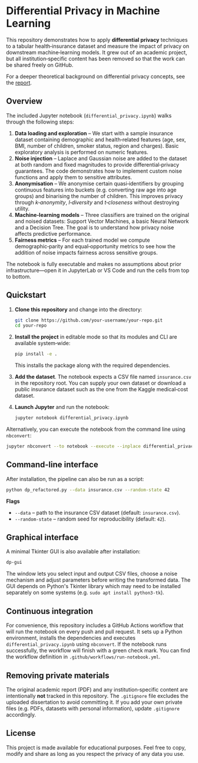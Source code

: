 # Differential Privacy in Machine Learning

This repository demonstrates how to apply **differential privacy** techniques to a tabular health‑insurance dataset and measure the impact of privacy on downstream machine‑learning models.  It grew out of an academic project, but all institution‑specific content has been removed so that the work can be shared freely on GitHub.

For a deeper theoretical background on differential privacy concepts, see the [report](report.md).

## Overview

The included Jupyter notebook (`differential_privacy.ipynb`) walks through the following steps:

1. **Data loading and exploration** –  We start with a sample insurance dataset containing demographic and health‑related features (age, sex, BMI, number of children, smoker status, region and charges).  Basic exploratory analysis is performed on numeric features.
2. **Noise injection** –  Laplace and Gaussian noise are added to the dataset at both random and fixed magnitudes to provide differential‑privacy guarantees.  The code demonstrates how to implement custom noise functions and apply them to sensitive attributes.
3. **Anonymisation** –  We anonymise certain quasi‑identifiers by grouping continuous features into buckets (e.g. converting raw age into age groups) and binarising the number of children.  This improves privacy through *k‑anonymity*, *l‑diversity* and *t‑closeness* without destroying utility.
4. **Machine‑learning models** –  Three classifiers are trained on the original and noised datasets: Support Vector Machines, a basic Neural Network and a Decision Tree.  The goal is to understand how privacy noise affects predictive performance.
5. **Fairness metrics** –  For each trained model we compute demographic‑parity and equal‑opportunity metrics to see how the addition of noise impacts fairness across sensitive groups.

The notebook is fully executable and makes no assumptions about prior infrastructure—open it in JupyterLab or VS Code and run the cells from top to bottom.

## Quickstart

1. **Clone this repository** and change into the directory:

   ```bash
   git clone https://github.com/your‑username/your‑repo.git
   cd your‑repo
   ```

2. **Install the project** in editable mode so that its modules and CLI are available system‑wide:

   ```bash
   pip install -e .
   ```

   This installs the package along with the required dependencies.

3. **Add the dataset**.  The notebook expects a CSV file named `insurance.csv` in the repository root.  You can supply your own dataset or download a public insurance dataset such as the one from the Kaggle medical‑cost dataset.

4. **Launch Jupyter** and run the notebook:

   ```bash
   jupyter notebook differential_privacy.ipynb
   ```

Alternatively, you can execute the notebook from the command line using `nbconvert`:

```bash
jupyter nbconvert --to notebook --execute --inplace differential_privacy.ipynb
```

## Command-line interface

After installation, the pipeline can also be run as a script:

```bash
python dp_refactored.py --data insurance.csv --random-state 42
```

**Flags**

* `--data` – path to the insurance CSV dataset (default: `insurance.csv`).
* `--random-state` – random seed for reproducibility (default: `42`).

## Graphical interface

A minimal Tkinter GUI is also available after installation:

```bash
dp-gui
```

The window lets you select input and output CSV files, choose a noise
mechanism and adjust parameters before writing the transformed data.  The GUI
depends on Python's Tkinter library which may need to be installed separately
on some systems (e.g. `sudo apt install python3-tk`).

## Continuous integration

For convenience, this repository includes a GitHub Actions workflow that will run the notebook on every push and pull request.  It sets up a Python environment, installs the dependencies and executes `differential_privacy.ipynb` using `nbconvert`.  If the notebook runs successfully, the workflow will finish with a green check mark.  You can find the workflow definition in `.github/workflows/run‑notebook.yml`.

## Removing private materials

The original academic report (PDF) and any institution‑specific content are intentionally **not** tracked in this repository.  The `.gitignore` file excludes the uploaded dissertation to avoid committing it.  If you add your own private files (e.g. PDFs, datasets with personal information), update `.gitignore` accordingly.

## License

This project is made available for educational purposes.  Feel free to copy, modify and share as long as you respect the privacy of any data you use.

